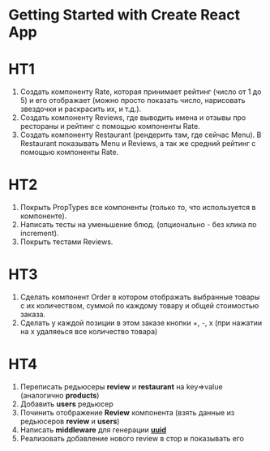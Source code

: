 # Getting Started with Create React App

# HT1

1. Создать компоненту Rate, которая принимает рейтинг (число от 1 до 5) и его отображает (можно просто показать число, нарисовать звездочки и раскрасить их, и т.д.).
2. Создать компоненту Reviews, где выводить имена и отзывы про рестораны и рейтинг с помощью компоненты Rate.
3. Создать компоненту Restaurant (рендерить там, где сейчас Menu). В Restaurant показывать Menu и Reviews, а так же средний рейтинг с помощью компоненты Rate.

# HT2

1. Покрыть PropTypes все компоненты (только то, что используется в компоненте).
2. Написать тесты на уменьшение блюд. (опционально - без клика по increment).
3. Покрыть тестами Reviews.

# HT3

1. Сделать компонент Order в котором отображать выбранные товары с их количеством, суммой по каждому товару и общей стоимостью заказа.
2. Сделать у каждой позиции в этом заказе кнопки +, -, х (при нажатии на х удаляеься все количество товара)

# HT4

1. Переписать редьюсеры **review** и **restaurant** на key=>value (аналогично **products**)
2. Добавить **users** редьюсер
3. Починить отображение **Review** компонента (взять данные из редьюсеров **review** и **users**)
4. Написать **middleware** для генерации **[uuid](https://github.com/uuidjs/uuid)**
5. Реализовать добавление нового review в стор и показывать его
